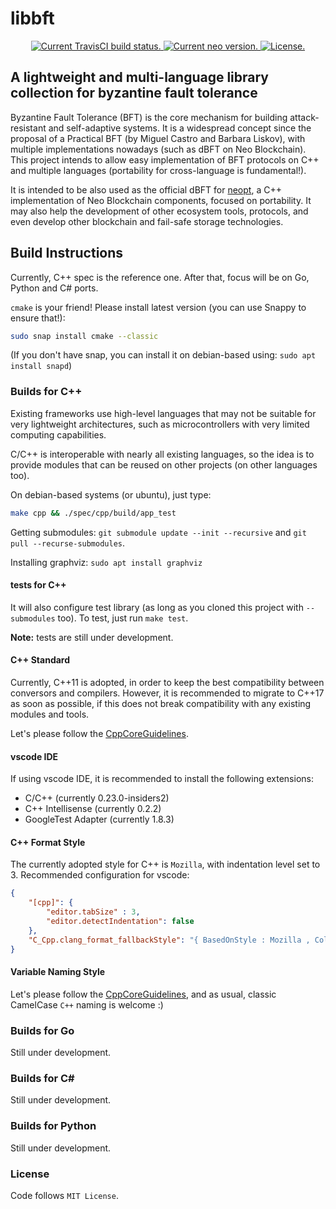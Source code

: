# libbft

<p align="center">
  <a href="https://travis-ci.com/NeoResearch/libbft">
    <img src="https://travis-ci.com/NeoResearch/libbft.svg?branch=master" alt="Current TravisCI build status.">
  </a>
  <a href="https://github.com/NeoResearch/libbft/releases">
    <img src="https://badge.fury.io/gh/NeoResearch%2Flibbft.svg" alt="Current neo version.">
  </a>
  <!--
  <a href='https://coveralls.io/github/NeoResearch/libbft'>
    <img src='https://coveralls.io/repos/github/NeoResearch/libbft/badge.svg' alt='Coverage Status' />
  </a>
  -->
  <a href="https://github.com/NeoResearch/libbft/blob/master/LICENSE">
    <img src="https://img.shields.io/badge/license-MIT-blue.svg" alt="License.">
  </a>
</p>

## A lightweight and multi-language library collection for byzantine fault tolerance

Byzantine Fault Tolerance (BFT) is the core mechanism for building attack-resistant and self-adaptive systems.
It is a widespread concept since the proposal of a Practical BFT (by Miguel Castro and Barbara Liskov), with multiple implementations nowadays (such as dBFT on Neo Blockchain).
This project intends to allow easy implementation of BFT protocols on C++ and multiple languages (portability for cross-language is fundamental!). 

It is intended to be also used as the official dBFT for [neopt](https://github.com/neoresearch/neopt), a C++ implementation of Neo Blockchain components, focused on portability.
It may also help the development of other ecosystem tools, protocols, and even develop other blockchain and fail-safe storage technologies.


## Build Instructions

Currently, C++ spec is the reference one. After that, focus will be on Go, Python and C# ports.

`cmake` is your friend! Please install latest version (you can use Snappy to ensure that!):
```sh
sudo snap install cmake --classic
```

(If you don't have snap, you can install it on debian-based using: `sudo apt install snapd`)


### Builds for C++
Existing frameworks use high-level languages that may not be suitable for very lightweight architectures,
such as microcontrollers with very limited computing capabilities.

C/C++ is interoperable with nearly all existing languages, so the idea is to provide modules that can be
reused on other projects (on other languages too).

On debian-based systems (or ubuntu), just type: 
```sh
make cpp && ./spec/cpp/build/app_test
```

Getting submodules: `git submodule update --init --recursive` and `git pull --recurse-submodules`.

Installing graphviz: `sudo apt install graphviz`

#### tests for C++

It will also configure test library (as long as you cloned this project with `--submodules` too).
To test, just run `make test`.

**Note:** tests are still under development.

#### C++ Standard
Currently, C++11 is adopted, in order to keep the best compatibility between conversors and compilers. However, it is recommended to migrate to C++17 as soon as possible, if this does not break compatibility with any existing modules and tools.

Let's please follow the [CppCoreGuidelines](https://github.com/isocpp/CppCoreGuidelines).

#### vscode IDE
If using vscode IDE, it is recommended to install the following extensions:
* C/C++ (currently 0.23.0-insiders2)
* C++ Intellisense (currently 0.2.2)
* GoogleTest Adapter (currently 1.8.3)

#### C++ Format Style
The currently adopted style for C++ is `Mozilla`, with indentation level set to 3.
Recommended configuration for vscode:
```json
{
    "[cpp]": {
        "editor.tabSize" : 3,
        "editor.detectIndentation": false
    },
    "C_Cpp.clang_format_fallbackStyle": "{ BasedOnStyle : Mozilla , ColumnLimit : 0, IndentWidth: 3, AccessModifierOffset: -3}"
}
```

#### Variable Naming Style

Let's please follow the [CppCoreGuidelines](https://github.com/isocpp/CppCoreGuidelines), and as usual, classic CamelCase `C++` naming is welcome :)

### Builds for Go

Still under development.

### Builds for C#

Still under development.

### Builds for Python

Still under development.



### License

Code follows `MIT License`.
